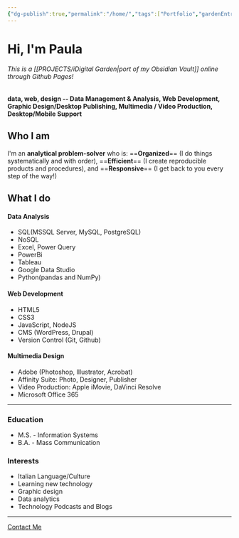 ```yaml
---
{"dg-publish":true,"permalink":"/home/","tags":["Portfolio","gardenEntry","gardenEntry","gardenEntry","gardenEntry","gardenEntry","gardenEntry","gardenEntry","gardenEntry","gardenEntry"],"noteIcon":""}
---
```


# Hi, I'm Paula

###### This is a [[PROJECTS/iDigital Garden\|port of my Obsidian Vault]] online through Github Pages!
#### data, web, design -- Data Management & Analysis, Web Development, Graphic Design/Desktop Publishing, Multimedia / Video Production, Desktop/Mobile Support

## Who I am
I'm an **analytical problem-solver** who is:
	==**Organized**== (I do things systematically and with order), 
	==**Efficient**== (I create reproducible products and procedures), and 
	==**Responsive**== (I get back to you every step of the way!)
## What I do
#### Data Analysis
- SQL(MSSQL Server, MySQL, PostgreSQL)
- NoSQL
- Excel, Power Query
- PowerBi
- Tableau
- Google Data Studio
- Python(pandas and NumPy)
#### Web Development
 - HTML5
 - CSS3
 - JavaScript, NodeJS
 - CMS (WordPress, Drupal)
 - Version Control (Git, Github)
#### Multimedia Design
- Adobe (Photoshop, Illustrator, Acrobat)
- Affinity Suite: Photo, Designer, Publisher
- Video Production: Apple iMovie, DaVinci Resolve
- Microsoft Office 365

---
### Education
- M.S. - Information Systems
- B.A. - Mass Communication
### Interests
- Italian Language/Culture
- Learning new technology
- Graphic design
- Data analytics
- Technology Podcasts and Blogs
---
<a href="mailto:psf@duck.com?subject=PSF-Portfolio-Inquiry">Contact Me</a>
